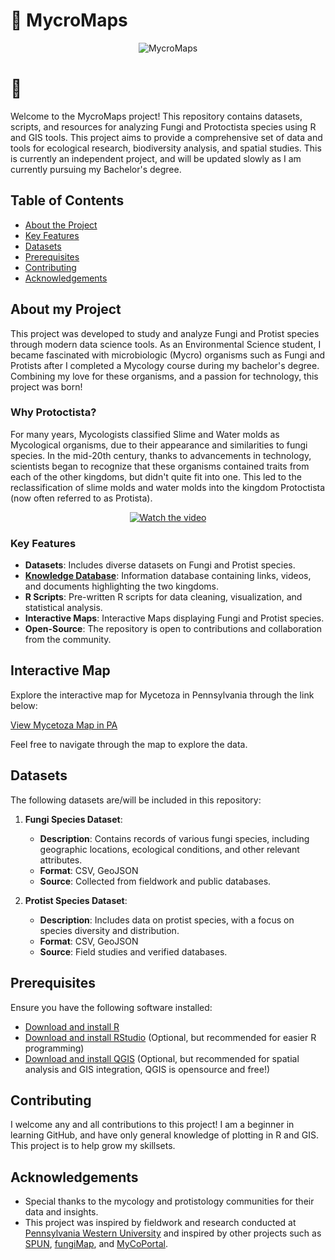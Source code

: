# 🍄  MycroMaps 

<p align="center">
  <img src="https://github.com/haileymeadow/MycroMaps/blob/main/docs/Knowledge%20Base/MycroMaps.png" alt="MycroMaps">
</p>


# 🌿
Welcome to the MycroMaps project! This repository contains datasets, scripts, and resources for analyzing Fungi and Protoctista species using R and GIS tools. This project aims to provide a comprehensive set of data and tools for ecological research, biodiversity analysis, and spatial studies. This is currently an independent project, and will be updated slowly as I am currently pursuing my Bachelor's degree. 

## Table of Contents

- [About the Project](#about-my-project)
- [Key Features](#key-features)
- [Datasets](#datasets)
- [Prerequisites](#prerequisites)
- [Contributing](#contributing)
- [Acknowledgements](#acknowledgements)

## About my Project

This project was developed to study and analyze Fungi and Protist species through modern data science tools. As an Environmental Science student, I became fascinated with microbiologic (Mycro) organisms such as Fungi and Protists after I completed a Mycology course during my bachelor's degree. Combining my love for these organisms, and a passion for technology, this project was born!

### Why Protoctista?

For many years, Mycologists classified Slime and Water molds as Mycological organisms, due to their appearance and similarities to fungi species. In the mid-20th century, thanks to advancements in technology, scientists began to recognize that these organisms contained traits from each of the other kingdoms, but didn't quite fit into one. This led to the reclassification of slime molds and water molds into the kingdom Protoctista (now often referred to as Protista). 

<p align="center">
  <a href="https://youtu.be/nPOQQp8CCls">
    <img src="https://img.youtube.com/vi/nPOQQp8CCls/hqdefault.jpg" alt="Watch the video" />
  </a>
</p>


### Key Features

- **Datasets**: Includes diverse datasets on Fungi and Protist species.
- [**Knowledge Database**](https://github.com/haileymeadow/MycroMaps/blob/main/docs/Knowledge%20Base/README.md): Information database containing links, videos, and documents highlighting the two kingdoms.
- **R Scripts**: Pre-written R scripts for data cleaning, visualization, and statistical analysis.
- **Interactive Maps**: Interactive Maps displaying Fungi and Protist species. 
- **Open-Source**: The repository is open to contributions and collaboration from the community.


## Interactive Map

Explore the interactive map for Mycetoza in Pennsylvania through the link below:

[View Mycetoza Map in PA](https://github.com/haileymeadow/MycroMaps/blob/main/docs/Interactive/Interactive%20Maps/Map/Mycetoza_Map_PA.html)

Feel free to navigate through the map to explore the data.


## Datasets

The following datasets are/will be included in this repository:

1. **Fungi Species Dataset**:
   - **Description**: Contains records of various fungi species, including geographic locations, ecological conditions, and other relevant attributes.
   - **Format**: CSV, GeoJSON
   - **Source**: Collected from fieldwork and public databases.

2. **Protist Species Dataset**:
   - **Description**: Includes data on protist species, with a focus on species diversity and distribution.
   - **Format**: CSV, GeoJSON
   - **Source**: Field studies and verified databases.

## Prerequisites

Ensure you have the following software installed:

- [Download and install R](https://www.r-project.org/)
- [Download and install RStudio](https://rstudio.com/) (Optional, but recommended for easier R programming)
- [Download and install QGIS](https://qgis.org/) (Optional, but recommended for spatial analysis and GIS integration, QGIS is opensource and free!)

## Contributing

I welcome any and all contributions to this project! I am a beginner in learning GitHub, and have only general knowledge of plotting in R and GIS. This project is to help grow my skillsets. 

## Acknowledgements

- Special thanks to the mycology and protistology communities for their data and insights.
- This project was inspired by fieldwork and research conducted at [Pennsylvania Western University](https://sai.calu.edu/farm/) and inspired by other projects such as [SPUN](https://www.spun.earth/), [fungiMap](https://fungimap.org.au/), and [MyCoPortal](https://www.mycoportal.org/portal/index.php).

